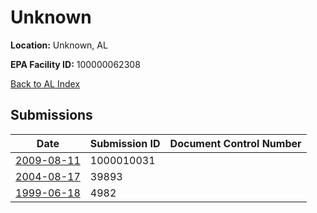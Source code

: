 # Unknown

**Location:** Unknown, AL

**EPA Facility ID:** 100000062308

[Back to AL Index](../../index.md)

## Submissions

| Date | Submission ID | Document Control Number |
|------|--------------|-------------------------|
| [2009-08-11](submissions/1000010031.md) | 1000010031 |  |
| [2004-08-17](submissions/39893.md) | 39893 |  |
| [1999-06-18](submissions/4982.md) | 4982 |  |

